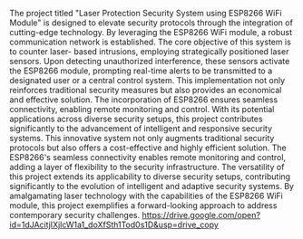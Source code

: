 The project titled "Laser Protection Security System using ESP8266 WiFi Module" is designed to elevate security protocols through the integration of cutting-edge technology. By leveraging the ESP8266 WiFi module, a robust communication network is established. The core objective of this system is to counter laser- based intrusions, employing strategically positioned laser sensors. Upon detecting unauthorized interference, these sensors activate the ESP8266 module, prompting real-time alerts to be transmitted to a designated user or a central control system. This implementation not only reinforces traditional security measures but also provides an economical and effective solution. The incorporation of ESP8266 ensures seamless connectivity, enabling remote monitoring and control. With its potential applications across diverse security setups, this project contributes significantly to the advancement of intelligent and responsive security systems. This innovative system not only augments traditional security protocols but also offers a cost-effective and highly efficient solution. The ESP8266's seamless connectivity enables remote monitoring and control, adding a layer of flexibility to the security infrastructure. The versatility of this project extends its applicability to diverse security setups, contributing significantly to the evolution of intelligent and adaptive security systems. By amalgamating laser technology with the capabilities of the ESP8266 WiFi module, this project exemplifies a forward-looking approach to address contemporary security challenges.
https://drive.google.com/open?id=1dJAcitjIXjlcW1a1_doXfSth1Tod0s1D&usp=drive_copy
